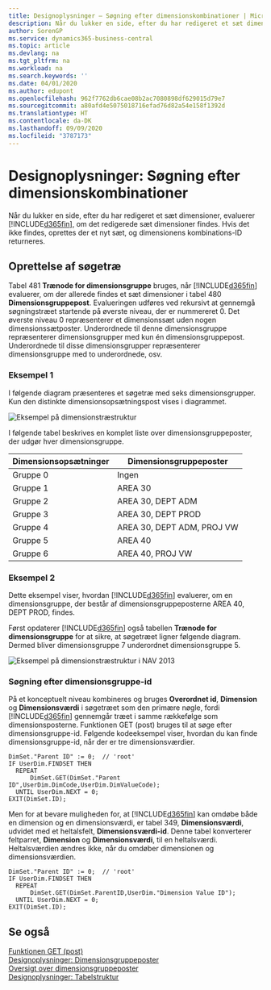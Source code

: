 ```yaml
---
title: Designoplysninger – Søgning efter dimensionskombinationer | Microsoft Docs
description: Når du lukker en side, efter du har redigeret et sæt dimensioner, evaluerer Business Central, om det redigerede sæt dimensioner findes. Hvis det ikke findes, oprettes der et nyt sæt, og dimensionens kombinations-ID returneres.
author: SorenGP
ms.service: dynamics365-business-central
ms.topic: article
ms.devlang: na
ms.tgt_pltfrm: na
ms.workload: na
ms.search.keywords: ''
ms.date: 04/01/2020
ms.author: edupont
ms.openlocfilehash: 962f7762db6cae08b2ac7080898df629015d79e7
ms.sourcegitcommit: a80afd4e5075018716efad76d82a54e158f1392d
ms.translationtype: HT
ms.contentlocale: da-DK
ms.lasthandoff: 09/09/2020
ms.locfileid: "3787173"
---
```

# <a name="design-details-searching-for-dimension-combinations"></a>Designoplysninger: Søgning efter dimensionskombinationer
Når du lukker en side, efter du har redigeret et sæt dimensioner, evaluerer [!INCLUDE[d365fin](includes/d365fin_md.md)], om det redigerede sæt dimensioner findes. Hvis det ikke findes, oprettes der et nyt sæt, og dimensionens kombinations-ID returneres.  

## <a name="building-search-tree"></a>Oprettelse af søgetræ  
 Tabel 481 **Trænode for dimensionsgruppe** bruges, når [!INCLUDE[d365fin](includes/d365fin_md.md)] evaluerer, om der allerede findes et sæt dimensioner i tabel 480 **Dimensionsgruppepost**. Evalueringen udføres ved rekursivt at gennemgå søgningstræet startende på øverste niveau, der er nummereret 0. Det øverste niveau 0 repræsenterer et dimensionssæt uden nogen dimensionssætposter. Underordnede til denne dimensionsgruppe repræsenterer dimensionsgrupper med kun én dimensionsgruppepost. Underordnede til disse dimensionsgrupper repræsenterer dimensionsgruppe med to underordnede, osv.  

### <a name="example-1"></a>Eksempel 1  
 I følgende diagram præsenteres et søgetræ med seks dimensionsgrupper. Kun den distinkte dimensionsopsætningspost vises i diagrammet.  

 ![Eksempel på dimensionstræstruktur](media/nav2013_dimension_tree.png "Eksempel på dimensionstræstruktur")  

 I følgende tabel beskrives en komplet liste over dimensionsgruppeposter, der udgør hver dimensionsgruppe.  

|Dimensionsopsætninger|Dimensionsgruppeposter|  
|--------------------|---------------------------|  
|Gruppe 0|Ingen|  
|Gruppe 1|AREA 30|  
|Gruppe 2|AREA 30, DEPT ADM|  
|Gruppe 3|AREA 30, DEPT PROD|  
|Gruppe 4|AREA 30, DEPT ADM, PROJ VW|  
|Gruppe 5|AREA 40|  
|Gruppe 6|AREA 40, PROJ VW|  

### <a name="example-2"></a>Eksempel 2  
 Dette eksempel viser, hvordan [!INCLUDE[d365fin](includes/d365fin_md.md)] evaluerer, om en dimensionsgruppe, der består af dimensionsgruppeposterne AREA 40, DEPT PROD, findes.  

 Først opdaterer [!INCLUDE[d365fin](includes/d365fin_md.md)] også tabellen **Trænode for dimensionsgruppe** for at sikre, at søgetræet ligner følgende diagram. Dermed bliver dimensionsgruppe 7 underordnet dimensionsgruppe 5.  

 ![Eksempel på dimensionstræstruktur i NAV 2013](media/nav2013_dimension_tree_example2.png "Eksempel på dimensionstræstruktur i NAV 2013")  

### <a name="finding-dimension-set-id"></a>Søgning efter dimensionsgruppe-id  
 På et konceptuelt niveau kombineres og bruges **Overordnet id**, **Dimension** og **Dimensionsværdi** i søgetræet som den primære nøgle, fordi [!INCLUDE[d365fin](includes/d365fin_md.md)] gennemgår træet i samme rækkefølge som dimensionsposterne. Funktionen GET (post) bruges til at søge efter dimensionsgruppe-id. Følgende kodeeksempel viser, hvordan du kan finde dimensionsgruppe-id, når der er tre dimensionsværdier.  

```  
DimSet."Parent ID" := 0;  // 'root'  
IF UserDim.FINDSET THEN  
  REPEAT  
      DimSet.GET(DimSet."Parent ID",UserDim.DimCode,UserDim.DimValueCode);  
  UNTIL UserDim.NEXT = 0;  
EXIT(DimSet.ID);  

```  

Men for at bevare muligheden for, at [!INCLUDE[d365fin](includes/d365fin_md.md)] kan omdøbe både en dimension og en dimensionsværdi, er tabel 349, **Dimensionsværdi**, udvidet med et heltalsfelt, **Dimensionsværdi-id**. Denne tabel konverterer feltparret, **Dimension** og **Dimensionsværdi**, til en heltalsværdi. Heltalsværdien ændres ikke, når du omdøber dimensionen og dimensionsværdien.  

```  
DimSet."Parent ID" := 0;  // 'root'  
IF UserDim.FINDSET THEN  
  REPEAT  
      DimSet.GET(DimSet.ParentID,UserDim."Dimension Value ID");  
  UNTIL UserDim.NEXT = 0;  
EXIT(DimSet.ID);  

```  

## <a name="see-also"></a>Se også  
 [Funktionen GET (post)](/dynamics-nav/GET-Function--Record-)    
 [Designoplysninger: Dimensionsgruppeposter](design-details-dimension-set-entries.md)   
 [Oversigt over dimensionsgruppeposter](design-details-dimension-set-entries-overview.md)   
 [Designoplysninger: Tabelstruktur](design-details-table-structure.md)   
 
